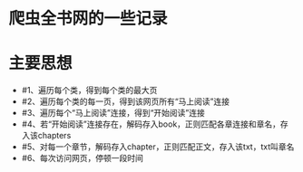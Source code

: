 # 爬虫全书网的一些记录
# 主要思想
- #1、遍历每个类，得到每个类的最大页
- #2、遍历每个类的每一页，得到该网页所有“马上阅读”连接
- #3、遍历每个“马上阅读”连接，得到“开始阅读”连接
- #4、若“开始阅读”连接存在，解码存入book，正则匹配各章连接和章名，存入该chapters
- #5、对每一个章节，解码存入chapter，正则匹配正文，存入该txt，txt叫章名
- #6、每次访问网页，停顿一段时间
